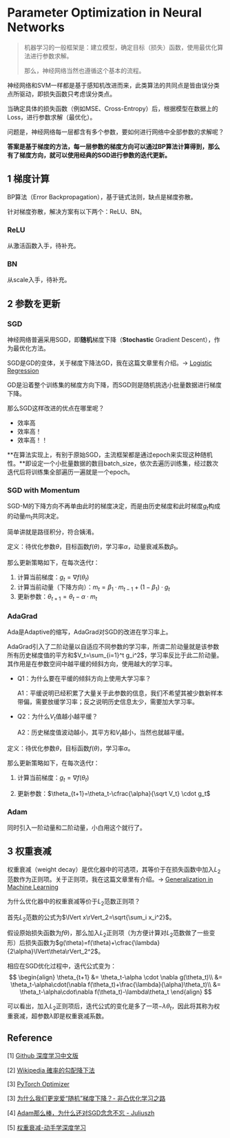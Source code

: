 # Parameter Optimization in Neural Networks

>机器学习的一般框架是：建立模型，确定目标（损失）函数，使用最优化算法进行参数求解。
>
>那么，神经网络当然也遵循这个基本的流程。



神经网络和SVM一样都是基于感知机改进而来，此类算法的共同点是皆由误分类点所驱动，即损失函数只考虑误分类点。

当确定具体的损失函数（例如MSE、Cross-Entropy）后，根据模型在数据上的Loss，进行参数求解（最优化）。

问题是，神经网络每一层都含有多个参数，要如何进行网络中全部参数的求解呢？



**答案是基于梯度的方法，每一层参数的梯度方向可以通过BP算法计算得到，那么有了梯度方向，就可以使用经典的SGD进行参数的迭代更新。**



## 1 梯度计算

BP算法（Error Backpropagation），基于链式法则，缺点是梯度弥散。

针对梯度弥散，解决方案有以下两个：ReLU、BN。

### ReLU

从激活函数入手，待补充。

### BN

从scale入手，待补充。



## 2 参数を更新

### SGD

神经网络普遍采用SGD，即**随机**梯度下降（**Stochastic** Gradient Descent），作为最优化方法。

SGD是GD的变体，关于梯度下降法GD，我在这篇文章里有介绍。$\rightarrow$ [Logistic Regression](https://amoko.github.io/2018/03/28/Logistic-Regression.html)

GD是沿着整个训练集的梯度方向下降，而SGD则是随机挑选小批量数据进行梯度下降。

那么SGD这样改进的优点在哪里呢？

- 效率高
- 效率高！
- 效率高！！

**在算法实现上，有别于原始SGD，主流框架都是通过epoch来实现这种随机性。**即设定一个小批量数据的数目batch_size，依次去遍历训练集，经过数次迭代后将训练集全部遍历一遍就是一个epoch。



### SGD with Momentum 

SGD-M的下降方向不再单由此时的梯度决定，而是由历史梯度和此时梯度$g_t$构成的动量$m_t$共同决定。

简单讲就是路径积分，符合姨淆。

定义：待优化参数$\theta$，目标函数$f(\theta)$，学习率$\alpha$，动量衰减系数$\beta_1$。

那么更新策略如下，在每次迭代$t$：

1. 计算当前梯度：$g_t=\nabla f(\theta_t)$
2. 计算当前动量（下降方向）：$m_t=\beta_1\cdot m_{t-1}+(1-\beta_1)\cdot g_t$
3. 更新参数：$\theta_{t+1}=\theta_t-\alpha \cdot m_t$



### AdaGrad

Ada是Adaptive的缩写，AdaGrad对SGD的改进在学习率上。

AdaGrad引入了二阶动量以自适应不同参数的学习率，所谓二阶动量就是该参数所有历史梯度值的平方和$V_t=\sum_{i=1}^t g_i^2​$，学习率反比于此二阶动量。其作用是在参数空间中越平缓的倾斜方向，使用越大的学习率。

- Q1：为什么要在平缓的倾斜方向上使用大学习率？

  A1：平缓说明已经积累了大量关于此参数的信息，我们不希望其被少数新样本带偏，需要放缓学习率；反之说明历史信息太少，需要加大学习率。

- Q2：为什么$V_t$值越小越平缓？

  A2：历史梯度值波动越小，其平方和$V_t$越小，当然也就越平缓。

定义：待优化参数$\theta$，目标函数$f(\theta)$，学习率$\alpha$。

那么更新策略如下，在每次迭代$t$：

1. 计算当前梯度：$g_t=\nabla f(\theta_t)$

2. 更新参数：$\theta_{t+1}=\theta_t-\cfrac{\alpha}{\sqrt V_t} \cdot g_t$

   

### Adam

同时引入一阶动量和二阶动量，小白用这个就行了。



## 3 权重衰减

权重衰减（weight decay）是优化器中的可选项，其等价于在损失函数中加入$L_2$范数作为正则项。关于正则项，我在这篇文章里有介绍。$\rightarrow$ [Generalization in Machine Learning](https://amoko.github.io/2018/04/29/Generalization-in-Machine-Learning.html)

为什么优化器中的权重衰减等价于$L_2$范数正则项？



首先$L_2$范数的公式为$\lVert x\rVert_2=\sqrt{\sum_i x_i^2}$。

假设原始损失函数为$f\theta)$，那么加入$L_2$正则项（为方便计算对$L_2$范数做了一些变形）后损失函数为$g(\theta)=f(\theta)+\cfrac{\lambda}{2\alpha}\lVert\theta\rVert_2^2$。

相应在SGD优化过程中，迭代公式变为：
$$
\begin{align}
\theta_{t+1} &= \theta_t-\alpha \cdot \nabla g(\theta_t)\\
&= \theta_t-\alpha\cdot(\nabla f(\theta_t)+\frac{\lambda}{\alpha}\theta_t)\\
&= \theta_t-\alpha\cdot\nabla f(\theta_t)-\lambda\theta_t
\end{align}
$$

可以看出，加入$L_2$正则项后，迭代公式的变化是多了一项$-\lambda\theta_t$，因此将其称为权重衰减，超参数$\lambda$即是权重衰减系数。




## Reference

\[1] [Github 深度学习中文版](https://github.com/exacity/deeplearningbook-chinese)

\[2] [Wikipedia 確率的勾配降下法](https://ja.wikipedia.org/wiki/%E7%A2%BA%E7%8E%87%E7%9A%84%E5%8B%BE%E9%85%8D%E9%99%8D%E4%B8%8B%E6%B3%95)

\[3] [PyTorch Optimizer](https://pytorch.org/docs/stable/optim.html#)

\[3] [为什么我们更宠爱“随机”梯度下降？- 非凸优化学习之路](https://zhuanlan.zhihu.com/p/28060786)


\[4] [Adam那么棒，为什么还对SGD念念不忘 - Juliuszh](https://zhuanlan.zhihu.com/p/32230623)

\[5] [权重衰减-动手学深度学习](https://zh.gluon.ai/chapter_deep-learning-basics/weight-decay.html)

